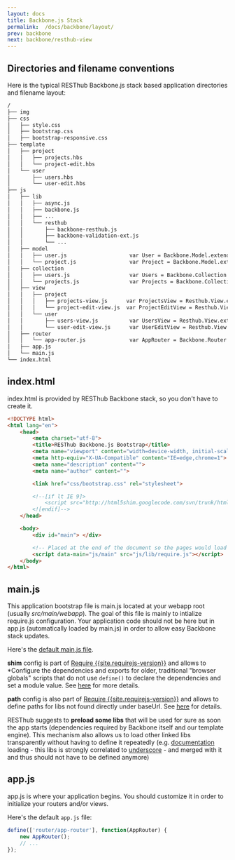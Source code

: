 ```yaml
---
layout: docs
title: Backbone.js Stack
permalink:  /docs/backbone/layout/
prev: backbone
next: backbone/resthub-view
---
```


<div class="toc"></div>

## Directories and filename conventions

Here is the typical RESThub Backbone.js stack based application directories and filename layout:

```bash
/
├── img
├── css
│   ├── style.css
│   ├── bootstrap.css
│   ├── bootstrap-responsive.css
├── template
│   ├── project
│   │   ├── projects.hbs
│   │   └── project-edit.hbs
│   └── user
│       ├── users.hbs
│       └── user-edit.hbs
├── js
│   ├── lib
│   │   ├── async.js
│   │   ├── backbone.js
│   │   ├── ...
│   │   └── resthub
│   │       ├── backbone-resthub.js
│   │       ├── backbone-validation-ext.js
│   │       └── ...
│   ├── model
│   │   ├── user.js                    var User = Backbone.Model.extend(...); return User;
│   │   └── project.js                 var Project = Backbone.Model.extend(...); return Project;
│   ├── collection
│   │   ├── users.js                   var Users = Backbone.Collection.extend(...); return Users;
│   │   └── projects.js                var Projects = Backbone.Collection.extend(...); return Projects;
│   ├── view
│   │   ├── project
│   │   │   ├── projects-view.js      var ProjectsView = Resthub.View.extend(...); return ProjectsView;
│   │   │   └── project-edit-view.js  var ProjectEditView = Resthub.View.extend(...); return ProjectEditView;
│   │   └── user
│   │       ├── users-view.js          var UsersView = Resthub.View.extend(...); return UsersView;
│   │       └── user-edit-view.js      var UserEditView = Resthub.View.extend(...); return UserEditView;
│   ├── router
│   │   └── app-router.js              var AppRouter = Backbone.Router.extend(...); return AppRouter;
│   ├── app.js
│   └── main.js
└── index.html
```

## index.html

index.html is provided by RESThub Backbone stack, so you don't have to create it.

```html
<!DOCTYPE html>
<html lang="en">
    <head>
        <meta charset="utf-8">
        <title>RESThub Backbone.js Bootstrap</title>
        <meta name="viewport" content="width=device-width, initial-scale=1.0">
        <meta http-equiv="X-UA-Compatible" content="IE=edge,chrome=1">
        <meta name="description" content="">
        <meta name="author" content="">

        <link href="css/bootstrap.css" rel="stylesheet">

        <!--[if lt IE 9]>
            <script src="http://html5shim.googlecode.com/svn/trunk/html5.js"></script>
        <![endif]-->
    </head>

    <body>
        <div id="main"> </div>

        <!-- Placed at the end of the document so the pages would load faster -->
        <script data-main="js/main" src="js/lib/require.js"></script>
    </body>
</html>
```

## main.js

This application bootstrap file is main.js located at your webapp root (usually *src/main/webapp*).
The goal of this file is mainly to intialize require.js configuration. Your application code should not be here but in app.js
(automatically loaded by main.js) in order to allow easy Backbone stack updates.

Here's the [default main.js file](https://github.com/resthub/resthub-backbone-stack/blob/master/js/main.js).

**shim** config is part of [Require {{site.requirejs-version}}](http://requirejs.org/docs/api.html) and
allows to *Configure the dependencies and exports for older, traditional "browser globals" scripts that do not use `define()`
to declare the dependencies and set a module value. See [here](http://requirejs.org/docs/api.html#config-shim) for more details.

**path** config is also part of [Require {{site.requirejs-version}}](http://requirejs.org/docs/api.html) and allows to define
paths for libs not found directly under baseUrl. See [here](http://requirejs.org/docs/api.html#config-paths) for details.

RESThub suggests to **preload some libs** that will be used for sure as soon the app starts (dependencies required by
Backbone itself and our template engine). This mechanism also allows us to load other linked libs transparently without
having to define it repeatedly (e.g. [documentation](https://github.com/epeli/underscore.string#readme)
loading - this libs is strongly correlated to [underscore](http://documentcloud.github.com/underscore/) -
and merged with it and thus should not have to be defined anymore)

## app.js

app.js is where your application begins. You should customize it in order to initialize your routers and/or views.

Here's the default `app.js` file:

```javascript
define(['router/app-router'], function(AppRouter) {
    new AppRouter();
    // ...
});
```